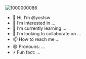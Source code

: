 ![1000000086](https://github.com/yostsw/yostsw/assets/166399087/5e3500e1-93b4-4b17-a058-33f489c3bead)
- 👋 Hi, I’m @yostsw
- 👀 I’m interested in ...
- 🌱 I’m currently learning ...
- 💞️ I’m looking to collaborate on ...
- 📫 How to reach me ...
- 😄 Pronouns: ...
- ⚡ Fun fact: ...

<!---
yostsw/yostsw is a ✨ special ✨ repository because its `README.md` (this file) appears on your GitHub profile.
You can click the Preview link to take a look at your changes.
--->
